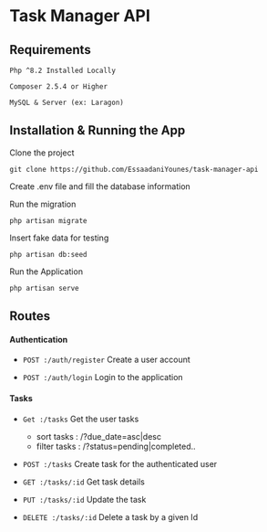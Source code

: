 # Task Manager API

## Requirements

`Php ^8.2 Installed Locally`

`Composer 2.5.4 or Higher`

`MySQL & Server (ex: Laragon)`

## Installation & Running the App

Clone the project

```
git clone https://github.com/EssaadaniYounes/task-manager-api
```

Create .env file and fill the database information

Run the migration

```
php artisan migrate
```

Insert fake data for testing

```
php artisan db:seed
```

Run the Application

```
php artisan serve
```

## Routes

#### Authentication

-   `POST :/auth/register` Create a user account

-   `POST :/auth/login` Login to the application

#### Tasks

-   `Get :/tasks` Get the user tasks

    -   sort tasks : /?due_date=asc|desc
    -   filter tasks : /?status=pending|completed..

-   `POST :/tasks` Create task for the authenticated user
-   `GET :/tasks/:id` Get task details
-   `PUT :/tasks/:id` Update the task
-   `DELETE :/tasks/:id` Delete a task by a given Id
